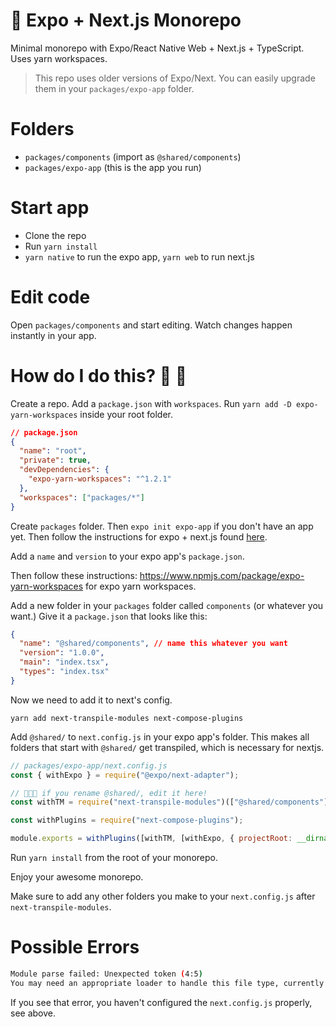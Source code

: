 # 💸 Expo + Next.js Monorepo 

Minimal monorepo with Expo/React Native Web + Next.js + TypeScript. Uses yarn workspaces.

> This repo uses older versions of Expo/Next. You can easily upgrade them in your `packages/expo-app` folder.

# Folders

- `packages/components` (import as `@shared/components`)
- `packages/expo-app` (this is the app you run)

# Start app

- Clone the repo
- Run `yarn install`
- `yarn native` to run the expo app, `yarn web` to run next.js

# Edit code

Open `packages/components` and start editing. Watch changes happen instantly in your app.

# How do I do this? 🐻 🧐

Create a repo. Add a `package.json` with `workspaces`. Run `yarn add -D expo-yarn-workspaces` inside your root folder.

```json
// package.json
{
  "name": "root",
  "private": true,
  "devDependencies": {
    "expo-yarn-workspaces": "^1.2.1"
  },
  "workspaces": ["packages/*"]
}
```

Create `packages` folder. Then `expo init expo-app` if you don't have an app yet. Then follow the instructions for expo + next.js found [here](https://docs.expo.io/guides/using-nextjs/#add-nextjs-to-expo-projects). 

Add a `name` and `version` to your expo app's `package.json`.

Then follow these instructions: https://www.npmjs.com/package/expo-yarn-workspaces for expo yarn workspaces.

Add a new folder in your `packages` folder called `components` (or whatever you want.) Give it a `package.json` that looks like this:

```json
{
  "name": "@shared/components", // name this whatever you want
  "version": "1.0.0",
  "main": "index.tsx",
  "types": "index.tsx"
}
```

Now we need to add it to next's config.

`yarn add next-transpile-modules next-compose-plugins`

Add `@shared/` to `next.config.js` in your expo app's folder. This makes all folders that start with `@shared/` get transpiled, which is necessary for nextjs.

```js
// packages/expo-app/next.config.js
const { withExpo } = require("@expo/next-adapter");

// 🚨🚨🚨 if you rename @shared/, edit it here!
const withTM = require("next-transpile-modules")(["@shared/components"]);

const withPlugins = require("next-compose-plugins");

module.exports = withPlugins([withTM, [withExpo, { projectRoot: __dirname }]]);
```

Run `yarn install` from the root of your monorepo.

Enjoy your awesome monorepo.

Make sure to add any other folders you make to your `next.config.js` after `next-transpile-modules`.

# Possible Errors

```sh
Module parse failed: Unexpected token (4:5)
You may need an appropriate loader to handle this file type, currently no loaders are configured to process this file. See https://webpack.js.org/concepts#loaders
```

If you see that error, you haven't configured the `next.config.js` properly, see above.

